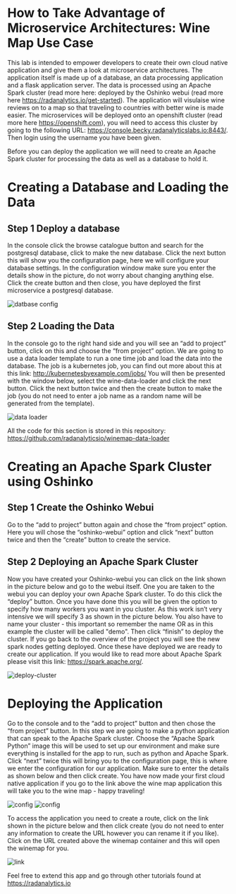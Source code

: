 # How to Take Advantage of Microservice Architectures: Wine Map Use Case

This lab is intended to empower developers to create their own cloud native application and give them a look at microservice architectures. The application itself is made up of a database, an data processing application and a flask application server. The data is processed using an Apache Spark cluster (read more here:  deployed by the Oshinko webui (read more here https://radanalytics.io/get-started). The application will visulaise wine reviews on to a map so that traveling to countries with better wine is made easier. The microservices will be deployed onto an openshift cluster (read more here https://openshift.com), you will need to access this cluster by going to the following URL: https://console.becky.radanalyticslabs.io:8443/. Then login using the username you have been given.

Before you can deploy the application we will need to create an Apache Spark cluster for processing the data as well as a database to hold it.

# Creating a Database and Loading the Data

## Step 1 Deploy a database

In the console click the browse catalogue button and search for the postgresql database, click to make the new database. Click the next button this will show you the configuration page, here we will configure your database settings. In the configuration window make sure you enter the details show in the picture, do not worry about changing anything else. Click the create button and then close, you have deployed the first microservice a postgresql database.

![datbase config](resources/database.png)

## Step 2 Loading the Data

In the console go to the right hand side and you will see an “add to project” button, click on this and choose the “from project” option. We are going to use a data loader template to run a one time job and load the data into the database. The job is a kubernetes job, you can find out more about this at this link: http://kubernetesbyexample.com/jobs/
You will then be presented with the window below, select the wine-data-loader and click the next button. Click the next button twice and then the create button to make the job (you do not need to enter a job name as a random name will be generated from the template).

![data loader](resources/data-loader.png)

All the code for this section is stored in this repository:
https://github.com/radanalyticsio/winemap-data-loader

# Creating an Apache Spark Cluster using Oshinko

## Step 1 Create the Oshinko Webui

Go to the “add to project” button again and chose the “from project” option. Here you will chose the “oshinko-webui” option and click “next” button twice and then the “create” button to create the service.

## Step 2 Deploying an Apache Spark Cluster

Now you have created your Oshinko-webui you can click on the link shown in the picture below and go to the webui itself. One you are taken to the webui you can deploy your own Apache Spark cluster. To do this click the “deploy” button. Once you have done this you will be given the option to specify how many workers you want in you cluster. As this work isn’t very intensive we will specify 3 as shown in the picture below. You also have to name your cluster - this important so remember the name OR as in this example the cluster will be called "demo". Then click “finish” to deploy the cluster. If you go back to the overview of the project you will see the new spark nodes getting deployed. Once these have deployed we are ready to create our application. If you would like to read more about Apache Spark please visit this link: https://spark.apache.org/.

![deploy-cluster](resources/deploy-cluster.png)

# Deploying the Application

Go to the console and to the “add to project” button and then chose the “from project” button. In this step we are going to make a python application that can speak to the Apache Spark cluster. Choose the “Apache Spark Python” image this will be used to set up our environment and make sure everything is installed for the app to run, such as python and Apache Spark. Click “next” twice this will bring you to the configuration page, this is where we enter the configuration for our application. Make sure to enter the details as shown below and then click create. You have now made your first cloud native application if you go to the link above the wine map application this will take you to the wine map - happy traveling!


![config](resources/app-config1.png)
![config](resources/app-config2.png)

To access the application you need to create a route, click on the link shown in the picture below and then click create (you do not need to enter any information to create the URL however you can rename it if you like). Click on the URL created above the winemap container and this will open the winemap for you.

![link](resources/link.png)

Feel free to extend this app and go through other tutorials found at https://radanalytics.io

